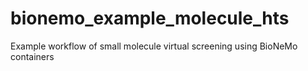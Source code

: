 # bionemo_example_molecule_hts
Example workflow of small molecule virtual screening using BioNeMo containers
